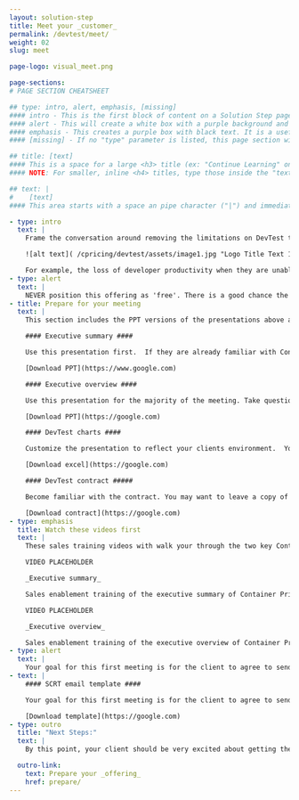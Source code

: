 ```yaml
---
layout: solution-step
title: Meet your _customer_
permalink: /devtest/meet/
weight: 02
slug: meet

page-logo: visual_meet.png

page-sections:
# PAGE SECTION CHEATSHEET

## type: intro, alert, emphasis, [missing]
#### intro - This is the first block of content on a Solution Step page. It does not have a title (the 'page-title' parameter above handles this).
#### alert - This will create a white box with a purple background and purple text. This is a convenient way to warn a reader to something important in this process
#### emphasis - This creates a purple box with black text. It is a useful way to highlight content that may have an interactive component or needs to stand out.
#### [missing] - If no "type" parameter is listed, this page section will be a normal, borderless area of content.

## title: [text]
#### This is a space for a large <h3> title (ex: "Continue Learning" on /cpricing/salesguides/devtest/learn/). This will be inserted at the top of this Page Section.
#### NOTE: For smaller, inline <h4> titles, type those inside the "text" parameter with "#### " and " ####" around them. They will be populated with the rest of the Page Section text.

## text: |
#    [text]
#### This area starts with a space an pipe character ("|") and immediately goes to a new line. This tells Jekyll to treat this parameter as markdown. Every line after the "|" needs to be indented twice in order for YAML to know that you are not trying to start a new parameter. Enter content formatted as markdown (specifically kramdown).

- type: intro
  text: |
    Frame the conversation around removing the limitations on DevTest that are currently imposed due to cost to allow our customers to focus on the value of having a modern, agile, DevOps environment on the platform.

    ![alt text]( /cpricing/devtest/assets/image1.jpg "Logo Title Text 1")

    For example, the loss of developer productivity when they are unable to work because the system is capped; the cost of replacing skilled developers that switch careers to work on  more 'modern' development platforms; the opportunity cost of longer development cycles leading to slower feature releases; the cost of fixing bugs that make it through to production; etc.
- type: alert
  text: |
    NEVER position this offering as 'free'. There is a good chance the client will need to purchase additional IPLA entitlement. In order for the DevTest container to be most useful, it may also require additional hardware capacity. These can be discounted, but not 'free'.
- title: Prepare for your meeting
  text: |
    This section includes the PPT versions of the presentations above as well as the Excel file used to created the charts in the presentation.

    #### Executive summary ####

    Use this presentation first.  If they are already familiar with Container Pricing you can skim through this presentation with them.

    [Download PPT](https://www.google.com)

    #### Executive overview ####

    Use this presentation for the majority of the meeting. Take questions as opportunities to add value to the presentation.

    [Download PPT](https://google.com)

    #### DevTest charts ####

    Customize the presentation to reflect your clients environment.  You can change the peak hours, or the size of the machines.

    [Download excel](https://google.com)

    #### DevTest contract #####

    Become familiar with the contract. You may want to leave a copy of this contract with your client as guidance.

    [Download contract](https://google.com)
- type: emphasis
  title: Watch these videos first
  text: |
    These sales training videos with walk your through the two key Container Pricing presentations you would give your clients.

    VIDEO PLACEHOLDER

    _Executive summary_

    Sales enablement training of the executive summary of Container Pricing for IBM Z.

    VIDEO PLACEHOLDER

    _Executive overview_

    Sales enablement training of the executive overview of Container Pricing for IBM Z.
- type: alert
  text: |
    Your goal for this first meeting is for the client to agree to send you their SCRT reports so that you can move to the next step.
- text: |
    #### SCRT email template ####

    Your goal for this first meeting is for the client to agree to send you their SCRT reports so that you can move to the next step.

    [Download template](https://google.com)
- type: outro
  title: "Next Steps:"
  text: |
    By this point, your client should be very excited about getting their very own DevTest container. You are now ready to move to the below 'Prepare' stage, where you will work with Techline to build their container

  outro-link:
    text: Prepare your _offering_
    href: prepare/
---
```

